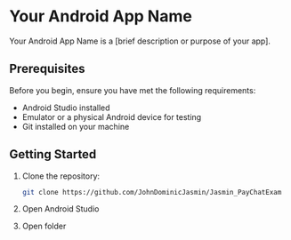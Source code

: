 # Your Android App Name

Your Android App Name is a [brief description or purpose of your app].

## Prerequisites

Before you begin, ensure you have met the following requirements:

- Android Studio installed
- Emulator or a physical Android device for testing
- Git installed on your machine

## Getting Started

1. Clone the repository:

   ```bash
   git clone https://github.com/JohnDominicJasmin/Jasmin_PayChatExam


2. Open Android Studio
3. Open folder
